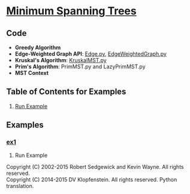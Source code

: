 # [Minimum Spanning Trees](http://algs4.cs.princeton.edu/43mst)

## Code
  * **Greedy Algorithm**
  * **Edge-Weighted Graph API**: 
    [Edge.py](../py/AlgsSedgewickWayne/Edge.py), 
    [EdgeWeightedGraph.py](../py/AlgsSedgewickWayne/EdgeWeightedGraph.py)
  * **Kruskal's Algorithm**: [KruskalMST.py](../py/AlgsSedgewickWayne/KruskalMST.py)
  * **Prim's Algorithm**: 
    PrimMST.py and 
    LazyPrimMST.py
  * **MST Context**

## Table of Contents for Examples
  1. [Run Example](#ex1)

## Examples 
### [ex1](#table-of-contents-for-examples)
1. Run Example

Copyright (C) 2002-2015 Robert Sedgewick and Kevin Wayne.  All rights reserved.    
Copyright (C) 2014-2015 DV Klopfenstein. All rights reserved. Python translation.     
